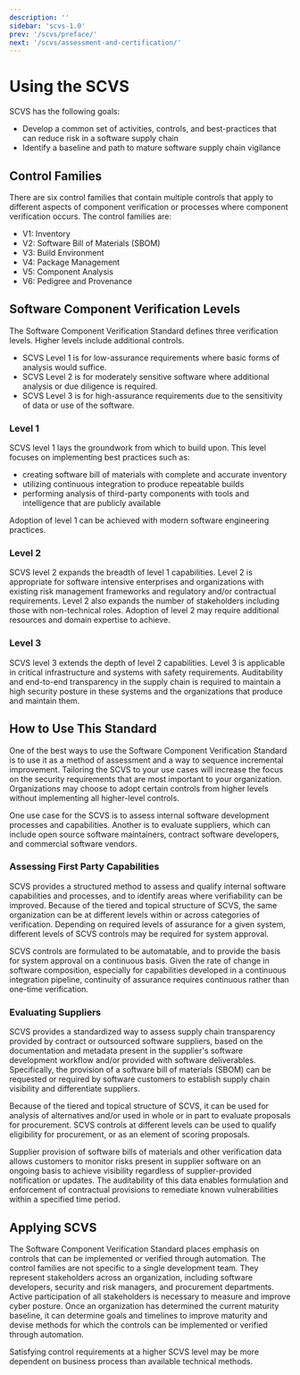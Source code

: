 ```yaml
---
description: ''
sidebar: 'scvs-1.0'
prev: '/scvs/preface/'
next: '/scvs/assessment-and-certification/'
---
```


# Using the SCVS

SCVS has the following goals:

* Develop a common set of activities, controls, and best-practices that can reduce risk in a software supply chain
* Identify a baseline and path to mature software supply chain vigilance

## Control Families
There are six control families that contain multiple controls that apply to different aspects of component verification
or processes where component verification occurs. The control families are:

* V1: Inventory
* V2: Software Bill of Materials (SBOM)
* V3: Build Environment
* V4: Package Management
* V5: Component Analysis
* V6: Pedigree and Provenance

## Software Component Verification Levels

The Software Component Verification Standard defines three verification levels. Higher levels include additional controls.

* SCVS Level 1 is for low-assurance requirements where basic forms of analysis would suffice.
* SCVS Level 2 is for moderately sensitive software where additional analysis or due diligence is required.
* SCVS Level 3 is for high-assurance requirements due to the sensitivity of data or use of the software.


### Level 1
SCVS level 1 lays the groundwork from which to build upon. This level focuses on implementing best practices such as:
- creating software bill of materials with complete and accurate inventory
- utilizing continuous integration to produce repeatable builds
- performing analysis of third-party components with tools and intelligence that are publicly available

Adoption of level 1 can be achieved with modern software engineering practices. 


### Level 2
SCVS level 2 expands the breadth of level 1 capabilities. Level 2 is appropriate for software intensive enterprises and 
organizations with existing risk management frameworks and regulatory and/or contractual requirements. Level 2 also 
expands the number of stakeholders including those with non-technical roles. Adoption of level 2 may require 
additional resources and domain expertise to achieve. 


### Level 3
SCVS level 3 extends the depth of level 2 capabilities. Level 3 is applicable in critical infrastructure and systems
with safety requirements. Auditability and end-to-end transparency in the supply chain is required to maintain a
high security posture in these systems and the organizations that produce and maintain them.


## How to Use This Standard

One of the best ways to use the Software Component Verification Standard is to use it as a method of assessment and a 
way to sequence incremental improvement. Tailoring the SCVS to your use cases will increase the focus on the security 
requirements that are most important to your organization. Organizations may choose to adopt certain controls from higher 
levels without implementing all higher-level controls.

One use case for the SCVS is to assess internal software development processes and capabilities. Another is to evaluate 
suppliers, which can include open source software maintainers, contract software developers, and commercial software 
vendors. 

### Assessing First Party Capabilities
SCVS provides a structured method to assess and qualify internal software capabilities and processes, and to identify 
areas where verifiability can be improved. Because of the tiered and topical structure of SCVS, the same organization 
can be at different levels within or across categories of verification. Depending on required levels of assurance for a 
given system, different levels of SCVS controls may be required for system approval.

SCVS controls are formulated to be automatable, and to provide the basis for system approval on a continuous basis. 
Given the rate of change in software composition, especially for capabilities developed in a continuous integration 
pipeline, continuity of assurance requires continuous rather than one-time verification. 

### Evaluating Suppliers
SCVS provides a standardized way to assess supply chain transparency provided by contract or outsourced software 
suppliers, based on the documentation and metadata present in the supplier's software development workflow and/or 
provided with software deliverables. Specifically, the provision of a software bill of materials (SBOM) can be 
requested or required by software customers to establish supply chain visibility and differentiate suppliers. 

Because of the tiered and topical structure of SCVS, it can be used for analysis of alternatives and/or used in whole 
or in part to evaluate proposals for procurement. SCVS controls at different levels can be used to qualify 
eligibility for procurement, or as an element of scoring proposals. 

Supplier provision of software bills of materials and other verification data allows customers to monitor risks present 
in supplier software on an ongoing basis to achieve visibility regardless of supplier-provided notification or updates. 
The auditability of this data enables formulation and enforcement of contractual provisions to remediate known 
vulnerabilities within a specified time period.

## Applying SCVS

The Software Component Verification Standard places emphasis on controls that can be implemented or verified
through automation. The control families are not specific to a single development team. They represent
stakeholders across an organization, including software developers, security and risk managers, and procurement
departments. Active participation of all stakeholders is necessary to measure and improve cyber posture. 
Once an organization has determined the current maturity baseline, it can determine goals and timelines to improve maturity
and devise methods for which the controls can be implemented or verified through automation.

Satisfying control requirements at a higher SCVS level may be more dependent on business process than available technical methods. 
